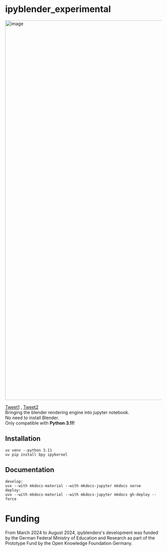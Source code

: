 # ipyblender_experimental

<img width="1216" alt="image" src="https://github.com/kolibril13/ipyblender-experimental/assets/44469195/dfe632b1-14eb-45fb-a268-1cd5acb8d262">

[Tweet1](https://twitter.com/kolibril13/status/1699790198505353259) , [Tweet2](https://twitter.com/kolibril13/status/1707664498801123773)  
Bringing the blender rendering engine into jupyter notebook.  
No need to install Blender.  
Only compatible with **Python 3.11**!

## Installation
```
uv venv --python 3.11   
uv pip install bpy ipykernel
```

## Documentation
```
develop:
uvx --with mkdocs-material --with mkdocs-jupyter mkdocs serve
deploy:
uvx --with mkdocs-material --with mkdocs-jupyter mkdocs gh-deploy --force
```






# Funding

From March 2024 to August 2024, ipyblenders's development was funded by the German Federal Ministry of Education and Research as part of the Prototype Fund by the Open Knowledge Foundation Germany.

